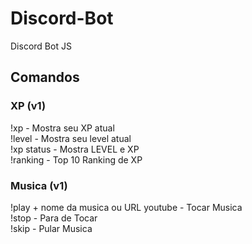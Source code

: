 # Discord-Bot
Discord Bot JS


## Comandos

### XP (v1)
!xp - Mostra seu XP atual <br/>
!level - Mostra seu level atual <br/>
!xp status - Mostra LEVEL e XP <br/>
!ranking - Top 10 Ranking de XP <br/>


### Musica (v1)

!play + nome da musica ou URL youtube  - Tocar Musica <br/>
!stop - Para de Tocar <br/> 
!skip - Pular Musica <br/> 
